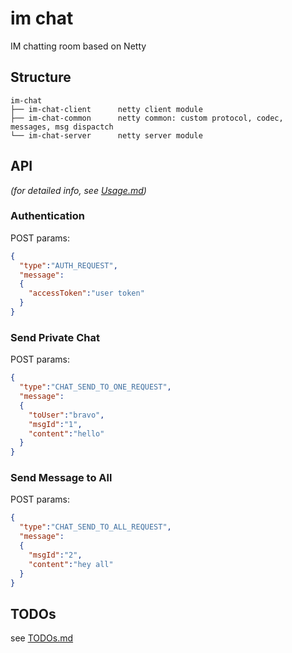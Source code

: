 # im chat
IM chatting room based on Netty

## Structure
```
im-chat
├── im-chat-client      netty client module
├── im-chat-common      netty common: custom protocol, codec, messages, msg dispactch
└── im-chat-server      netty server module
```

## API
_(for detailed info, see [Usage.md](/document/Usage.md))_
### Authentication
POST params:
```json
{
  "type":"AUTH_REQUEST",
  "message":
  {
    "accessToken":"user token"
  }
}
```
### Send Private Chat
POST params:
```json
{
  "type":"CHAT_SEND_TO_ONE_REQUEST",
  "message":
  {
    "toUser":"bravo",
    "msgId":"1",
    "content":"hello"
  }
}
```
### Send Message to All
POST params:
```json
{
  "type":"CHAT_SEND_TO_ALL_REQUEST",
  "message":
  {
    "msgId":"2",
    "content":"hey all"
  }
}
```

## TODOs
see [TODOs.md](/document/TODOs.md)
